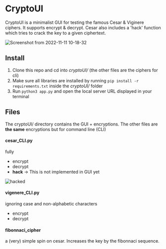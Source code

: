 # CryptoUI

CryptoUI is a minimalist GUI for testing the famous Cesar & Viginere ciphers. It supports encrypt & decrypt. Cesar also includes a 'hack' function which tries to crack the key to a given ciphertext.

![Screenshot from 2022-11-11 10-18-32](https://user-images.githubusercontent.com/64489325/201308071-63792b56-5d08-4613-8b59-fe635bd3bc5d.png)

## Install
1. Clone this repo and cd into _cryptoUI/_ (the other files are the ciphers for cli)
2. Make sure all libraries are installed by running `pip install -r requirements.txt` inside the _cryptoUI/_ folder
3. Run `python3 app.py` and open the local server URL displayed in your terminal

## Files
The cryptoUI/ directory contains the GUI + encryptions.
The other files are **the same** encryptions but for command line (CLI)

#### cesar_CLI.py
fully
- encrypt
- decrypt
- **hack** -> This is not implemented in GUI yet

![hacked](https://user-images.githubusercontent.com/64489325/201374248-68419d8d-0352-455b-a61a-03bda7fcd90b.gif)

#### vigenere_CLI.py
ignoring case and non-alphabetic characters
- encrypt
- decrypt

#### fibonnaci_cipher
a (very) simple spin on cesar. Increases the key by the fibonnaci sequence.
